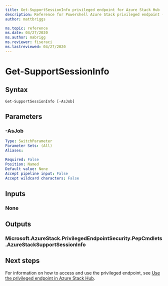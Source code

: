 ```yaml
---
title: Get-SupportSessionInfo privileged endpoint for Azure Stack Hub
description: Reference for Powershell Azure Stack privileged endpoint - Get-SupportSessionInfo
author: mattbriggs

ms.topic: reference
ms.date: 04/27/2020
ms.author: mabrigg
ms.reviewer: fiseraci
ms.lastreviewed: 04/27/2020
---
```


# Get-SupportSessionInfo

## Syntax

```
Get-SupportSessionInfo [-AsJob]
```

## Parameters

### -AsJob


```yaml
Type: SwitchParameter
Parameter Sets: (All)
Aliases:

Required: False
Position: Named
Default value: None
Accept pipeline input: False
Accept wildcard characters: False
```

## Inputs

### None

## Outputs

### Microsoft.AzureStack.PrivilegedEndpointSecurity.PepCmdlets.AzureStackSupportSessionInfo


## Next steps

For information on how to access and use the privileged endpoint, see [Use the privileged endpoint in Azure Stack Hub](https://docs.microsoft.com/azure-stack/operator/azure-stack-monitor-update).
